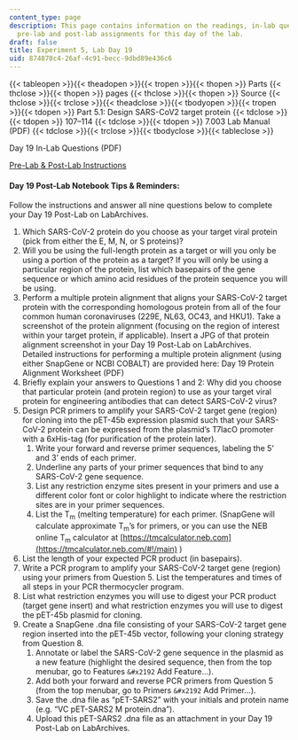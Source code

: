 ```yaml
---
content_type: page
description: This page contains information on the readings, in-lab questions, and
  pre-lab and post-lab assignments for this day of the lab.
draft: false
title: Experiment 5, Lab Day 19
uid: 874870c4-26af-4c91-becc-9dbd89e436c6
---
```

{{< tableopen >}}{{< theadopen >}}{{< tropen >}}{{< thopen >}}
Parts
{{< thclose >}}{{< thopen >}}
pages
{{< thclose >}}{{< thopen >}}
Source
{{< thclose >}}{{< trclose >}}{{< theadclose >}}{{< tbodyopen >}}{{< tropen >}}{{< tdopen >}}
Part 5.1: Design SARS-CoV2 target protein
{{< tdclose >}}{{< tdopen >}}
107–114
{{< tdclose >}}{{< tdopen >}}
7.003 Lab Manual (PDF)
{{< tdclose >}}{{< trclose >}}{{< tbodyclose >}}{{< tableclose >}}

Day 19 In-Lab Questions (PDF)

[Pre-Lab & Post-Lab Instructions](https://draft.ocw.mit.edu/courses/7-003-applied-molecular-biology-lab-spring-2022/pages/lab-notebook-instructions/)

#### Day 19 Post-Lab Notebook Tips & Reminders:

Follow the instructions and answer all nine questions below to complete your Day 19 Post-Lab on LabArchives.

1. Which SARS-CoV-2 protein do you choose as your target viral protein (pick from either the E, M, N, or S proteins)?
2. Will you be using the full-length protein as a target or will you only be using a portion of the protein as a target? If you will only be using a particular region of the protein, list which basepairs of the gene sequence or which amino acid residues of the protein sequence you will be using.
3. Perform a multiple protein alignment that aligns your SARS-CoV-2 target protein with the corresponding homologous protein from all of the four common human coronaviruses (229E, NL63, OC43, and HKU1). Take a screenshot of the protein alignment (focusing on the region of interest within your target protein, if applicable). Insert a JPG of that protein alignment screenshot in your Day 19 Post-Lab on LabArchives.      
    Detailed instructions for performing a multiple protein alignment (using either SnapGene or NCBI COBALT) are provided here: Day 19 Protein Alignment Worksheet (PDF)
4. Briefly explain your answers to Questions 1 and 2: Why did you choose that particular protein (and protein region) to use as your target viral protein for engineering antibodies that can detect SARS-CoV-2 virus?
5. Design PCR primers to amplify your SARS-CoV-2 target gene (region) for cloning into the pET-45b expression plasmid such that your SARS-CoV-2 protein can be expressed from the plasmid’s T7lacO promoter with a 6xHis-tag (for purification of the protein later).
    1. Write your forward and reverse primer sequences, labeling the 5’ and 3’ ends of each primer.
    2. Underline any parts of your primer sequences that bind to any SARS-CoV-2 gene sequence.
    3. List any restriction enzyme sites present in your primers and use a different color font or color highlight to indicate where the restriction sites are in your primer sequences.
    4. List the T<sub>m</sub> (melting temperature) for each primer. (SnapGene will calculate approximate T<sub>m</sub>’s for primers, or you can use the NEB online T<sub>m</sub> calculator at [https://tmcalculator.neb.com](https://tmcalculator.neb.com/#!/main) )
6. List the length of your expected PCR product (in basepairs).
7. Write a PCR program to amplify your SARS-CoV-2 target gene (region) using your primers from Question 5. List the temperatures and times of all steps in your PCR thermocycler program.
8. List what restriction enzymes you will use to digest your PCR product (target gene insert) and what restriction enzymes you will use to digest the pET-45b plasmid for cloning.
9. Create a SnapGene .dna file consisting of your SARS-CoV-2 target gene region inserted into the pET-45b vector, following your cloning strategy from Question 8.
    1. Annotate or label the SARS-CoV-2 gene sequence in the plasmid as a new feature (highlight the desired sequence, then from the top menubar, go to Features `&#x2192` Add Feature…).
    2. Add both your forward and reverse PCR primers from Question 5 (from the top menubar, go to Primers `&#x2192` Add Primer…).
    3. Save the .dna file as “pET-SARS2” with your initials and protein name (e.g. “VC pET-SARS2 M protein.dna”).
    4. Upload this pET-SARS2 .dna file as an attachment in your Day 19 Post-Lab on LabArchives.